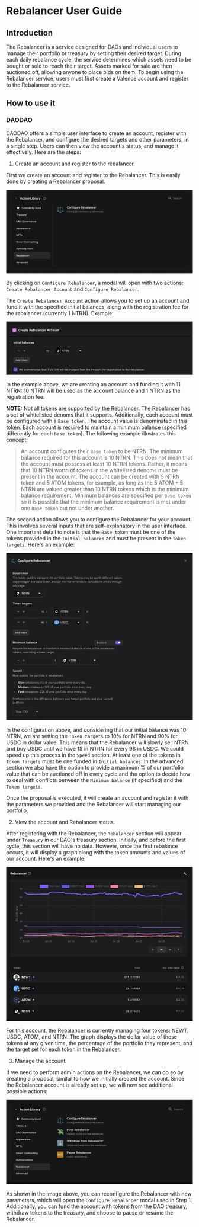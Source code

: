 # Rebalancer User Guide

## Introduction

The Rebalancer is a service designed for DAOs and individual users to manage their portfolio or treasury by setting their desired target. During each daily rebalance cycle, the service determines which assets need to be bought or sold to reach their target. Assets marked for sale are then auctioned off, allowing anyone to place bids on them. To begin using the Rebalancer service, users must first create a Valence account and register to the Rebalancer service.

## How to use it

### DAODAO

DAODAO offers a simple user interface to create an account, register with the Rebalancer, and configure the desired targets and other parameters, in a single step. Users can then view the account's status, and manage it effectively. Here are the steps:

1. Create an account and register to the rebalancer.

First we create an account and register to the Rebalancer. This is easily done by creating a Rebalancer proposal.

![Rebalancer proposal](./img/rebalancer/proposal_before.png)

By clicking on `Configure Rebalancer`, a modal will open with two actions: `Create Rebalancer Account` and `Configure Rebalancer`.

The `Create Rebalancer Account` action allows you to set up an account and fund it with the specified initial balances, along with the registration fee for the rebalancer (currently 1 NTRN). Example:

![Create rebalancer account](./img/rebalancer/create_account.png)

In the example above, we are creating an account and funding it with 11 NTRN: 10 NTRN will be used as the account balance and 1 NTRN as the registration fee.

**NOTE:** Not all tokens are supported by the Rebalancer. The Rebalancer has a set of whitelisted denoms that it supports. Additionally, each account must be configured with a `Base token`. The account value is denominated in this token. Each account is required to maintain a minimum balance (specified differently for each `Base token`). The following example illustrates this concept:

> An account configures their `Base token` to be NTRN. The minimum balance required for this account is 10 NTRN. This does not mean that the account must possess at least 10 NTRN tokens. Rather, it means that 10 NTRN worth of tokens in the whitelisted denoms must be present in the account. The account can be created with 5 NTRN token and 5 ATOM tokens, for example, as long as the 5 ATOM + 5 NTRN are valued greater than 10 NTRN tokens which is the minimum balance requirement.
> Minimum balances are specified per `Base token` so it is possible that the minimum balance requirement is met under one `Base token` but not under another.

The second action allows you to configure the Rebalancer for your account. This involves several inputs that are self-explanatory in the user interface. One important detail to note is that the `Base token` must be one of the tokens provided in the `Initial balances` and must be present in the `Token targets`. Here's an example:

![Configure rebalancer](./img/rebalancer/configure.png)

In the configuration above, and considering that our initial balance was 10 NTRN, we are setting the `Token targets` to 10% for NTRN and 90% for USDC in dollar value. This means that the Rebalancer will slowly sell NTRN and buy USDC until we have 1$ in NTRN for every 9$ in USDC. We could speed up this process in the `Speed` section. At least one of the tokens in `Token targets` must be one funded in `Initial balances`.
In the advanced section we also have the option to provide a maximum % of our portfolio value that can be auctioned off in every cycle and the option to decide how to deal with conflicts between the `Minimum balance` (if specified) and the `Token targets`.

Once the proposal is executed, it will create an account and register it with the parameters we provided and the Rebalancer will start managing our portfolio.

2. View the account and Rebalancer status.

After registering with the Rebalancer, the `Rebalancer` section will appear under `Treasury` in our DAO's treasury section. Initially, and before the first cycle, this section will have no data. However, once the first rebalance occurs, it will display a graph along with the token amounts and values of our account. Here's an example:

![Rebalancer status](./img/rebalancer/status.png)

For this account, the Rebalancer is currently managing four tokens: NEWT, USDC, ATOM, and NTRN. The graph displays the dollar value of these tokens at any given time, the percentage of the portfolio they represent, and the target set for each token in the Rebalancer.

3. Manage the account.

If we need to perform admin actions on the Rebalancer, we can do so by creating a proposal, similar to how we initially created the account. Since the Rebalancer account is already set up, we will now see additional possible actions:

![Rebalancer proposal](./img/rebalancer/proposal_after.png)

As shown in the image above, you can reconfigure the Rebalancer with new parameters, which will open the `Configure Rebalancer` modal used in Step 1. Additionally, you can fund the account with tokens from the DAO treasury, withdraw tokens to the treasury, and choose to pause or resume the Rebalancer.
